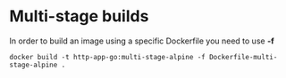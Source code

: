 # Multi-stage builds
In order to build an image using a specific Dockerfile you need to use **-f**
```
docker build -t http-app-go:multi-stage-alpine -f Dockerfile-multi-stage-alpine .
```
